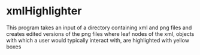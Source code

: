 # xmlHighlighter
This program takes an input of a directory containing xml and png files and  creates edited versions of the png files where leaf nodes of the xml,  objects with which a user would typically interact with, are highlighted  with yellow boxes
